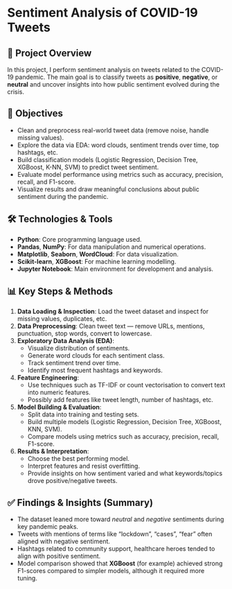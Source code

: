 # Sentiment Analysis of COVID-19 Tweets  


## 🧠 Project Overview  
In this project, I perform sentiment analysis on tweets related to the COVID-19 pandemic. The main goal is to classify tweets as **positive**, **negative**, or **neutral** and uncover insights into how public sentiment evolved during the crisis.

## 🎯 Objectives  
- Clean and preprocess real-world tweet data (remove noise, handle missing values).  
- Explore the data via EDA: word clouds, sentiment trends over time, top hashtags, etc.  
- Build classification models (Logistic Regression, Decision Tree, XGBoost, K-NN, SVM) to predict tweet sentiment.  
- Evaluate model performance using metrics such as accuracy, precision, recall, and F1-score.  
- Visualize results and draw meaningful conclusions about public sentiment during the pandemic.

## 🛠 Technologies & Tools  
- **Python**: Core programming language used.  
- **Pandas**, **NumPy**: For data manipulation and numerical operations.  
- **Matplotlib**, **Seaborn**, **WordCloud**: For data visualization.  
- **Scikit-learn**, **XGBoost**: For machine learning modelling.  
- **Jupyter Notebook**: Main environment for development and analysis.

## 📊 Key Steps & Methods  
1. **Data Loading & Inspection**: Load the tweet dataset and inspect for missing values, duplicates, etc.  
2. **Data Preprocessing**: Clean tweet text — remove URLs, mentions, punctuation, stop words, convert to lowercase.  
3. **Exploratory Data Analysis (EDA)**:  
   - Visualize distribution of sentiments.  
   - Generate word clouds for each sentiment class.  
   - Track sentiment trend over time.  
   - Identify most frequent hashtags and keywords.  
4. **Feature Engineering**:  
   - Use techniques such as TF-IDF or count vectorisation to convert text into numeric features.  
   - Possibly add features like tweet length, number of hashtags, etc.  
5. **Model Building & Evaluation**:  
   - Split data into training and testing sets.  
   - Build multiple models (Logistic Regression, Decision Tree, XGBoost, KNN, SVM).  
   - Compare models using metrics such as accuracy, precision, recall, F1-score.  
6. **Results & Interpretation**:  
   - Choose the best performing model.  
   - Interpret features and resist overfitting.  
   - Provide insights on how sentiment varied and what keywords/topics drove positive/negative tweets.

## ✅ Findings & Insights (Summary)  
- The dataset leaned more toward *neutral* and *negative* sentiments during key pandemic peaks.  
- Tweets with mentions of terms like “lockdown”, “cases”, “fear” often aligned with negative sentiment.  
- Hashtags related to community support, healthcare heroes tended to align with positive sentiment.  
- Model comparison showed that **XGBoost** (for example) achieved strong F1-scores compared to simpler models, although it required more tuning.

